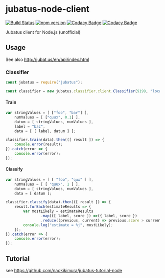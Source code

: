 jubatus-node-client
===================

[![Build Status](https://travis-ci.org/naokikimura/jubatus-node-client.svg?branch=master)](https://travis-ci.org/naokikimura/jubatus-node-client)
[![npm version](https://badge.fury.io/js/jubatus.svg)](https://badge.fury.io/js/jubatus)
[![Codacy Badge](https://api.codacy.com/project/badge/Grade/5eaec4cefec543a5954dc61d5022f6c4)](https://www.codacy.com/app/n.kimura.cap/jubatus-node-client?utm_source=github.com&utm_medium=referral&utm_content=naokikimura/jubatus-node-client&utm_campaign=badger)
[![Codacy Badge](https://api.codacy.com/project/badge/Coverage/aa18bb3e6b284c4581068ca070060007)](https://www.codacy.com/app/n.kimura.cap/jubatus-node-client?utm_source=github.com&utm_medium=referral&utm_content=naokikimura/jubatus-node-client&utm_campaign=Badge_Coverage)

Jubatus client for Node.js (unofficial)

Usage
-----

See also <http://jubat.us/en/api/index.html>

### Classifier

```js
const jubatus = require("jubatus");

const classifier = new jubatus.classifier.client.Classifier(9199, "localhost");
```

#### Train

```js
var stringValues = [ ["foo", "bar"] ],
    numValues = [ ["quux", 0.1] ],
    datum = [ stringValues, numValues ],
    label = "baz",
    data = [ [ label, datum ] ];

classifier.train(data).then(([ result ]) => {
    console.error(result);
}).catch(error => {
    console.error(error);
});
```

#### Classify

```js
var stringValues = [ [ "foo", "qux" ] ],
    numValues = [ [ "quux", 1 ] ],
    datum = [ stringValues, numValues ],
    data = [ datum ];

classifier.classify(data).then(([ result ]) => {
    result.forEach(estimateResults => {
        var mostLikely = estimateResults
                .map(([ label, score ]) =>({ label, score })
                .reduce((previous, current) => previous.score > current.score ? previous : current);
        console.log("estimate = %j", mostLikely);
    });
}).catch(error => {
    console.error(error);
});
```

Tutorial
--------

see <https://github.com/naokikimura/jubatus-tutorial-node>
